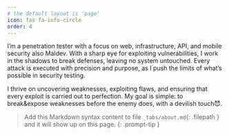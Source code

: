 ```yaml
---
# the default layout is 'page'
icon: fas fa-info-circle
order: 4
---
```

I’m a penetration tester with a focus on web, infrastructure, API, and mobile security also Maldev. With a sharp eye for exploiting vulnerabilities, I work in the shadows to break defenses, leaving no system untouched. Every attack is executed with precision and purpose, as I push the limits of what’s possible in security testing.

I thrive on uncovering weaknesses, exploiting flaws, and ensuring that every exploit is carried out to perfection. My goal is simple: to break&expose weaknesses before the enemy does, with a devilish touch😈.

> Add this Markdown syntax content to file `_tabs/about.md`{: .filepath } and it will show up on this page.
{: .prompt-tip }